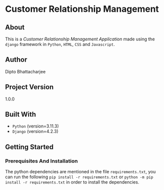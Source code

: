 # Customer Relationship Management

## About
This is a _Customer Relationship Management Application_ made using the `django` framework in `Python`, `HTML`, `CSS` and `Javascript`.
 
## Author
Dipto Bhattacharjee

## Project Version
1.0.0

## Built With
* `Python` (version=3.11.3)
* `Django` (version=4.2.3)

## Getting Started

### Prerequisites And Installation
The python dependencies are mentioned in the file `requirements.txt`, you can run the following ```pip install -r requirements.txt``` or ```python -m pip install -r requirements.txt``` in order to install the dependencies.
